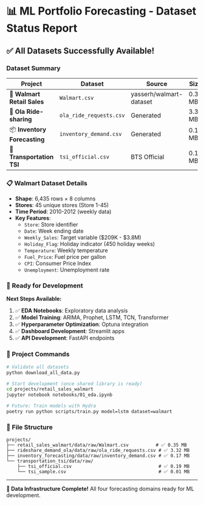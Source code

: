 # 📊 ML Portfolio Forecasting - Dataset Status Report

## ✅ **All Datasets Successfully Available!**

### **Dataset Summary**

| Project | Dataset | Source | Size | Status | Records |
|---------|---------|--------|------|--------|---------|
| 🏪 **Walmart Retail Sales** | `Walmart.csv` | yasserh/walmart-dataset | 0.35 MB | ✅ **Ready** | 6,435 |
| 🚴 **Ola Ride-sharing** | `ola_ride_requests.csv` | Generated | 3.32 MB | ✅ **Ready** | 52,500 |
| 📦 **Inventory Forecasting** | `inventory_demand.csv` | Generated | 0.17 MB | ✅ **Ready** | 3,140 |
| 🚛 **Transportation TSI** | `tsi_official.csv` | BTS Official | 0.19 MB | ✅ **Ready** | 307 |

### **📋 Walmart Dataset Details**
- **Shape**: 6,435 rows × 8 columns
- **Stores**: 45 unique stores (Store 1-45)
- **Time Period**: 2010-2012 (weekly data)
- **Key Features**:
  - `Store`: Store identifier
  - `Date`: Week ending date
  - `Weekly_Sales`: Target variable ($209K - $3.8M)
  - `Holiday_Flag`: Holiday indicator (450 holiday weeks)
  - `Temperature`: Weekly temperature
  - `Fuel_Price`: Fuel price per gallon
  - `CPI`: Consumer Price Index
  - `Unemployment`: Unemployment rate

### **🎯 Ready for Development**

**Next Steps Available:**
1. ✅ **EDA Notebooks**: Exploratory data analysis
2. ✅ **Model Training**: ARIMA, Prophet, LSTM, TCN, Transformer
3. ✅ **Hyperparameter Optimization**: Optuna integration
4. ✅ **Dashboard Development**: Streamlit apps
5. ✅ **API Development**: FastAPI endpoints

### **🚀 Project Commands**

```bash
# Validate all datasets
python download_all_data.py

# Start development (once shared library is ready)
cd projects/retail_sales_walmart
jupyter notebook notebooks/01_eda.ipynb

# Future: Train models with Hydra
poetry run python scripts/train.py model=lstm dataset=walmart
```

### **📁 File Structure**
```
projects/
├── retail_sales_walmart/data/raw/Walmart.csv          # ✅ 0.35 MB
├── rideshare_demand_ola/data/raw/ola_ride_requests.csv # ✅ 3.32 MB  
├── inventory_forecasting/data/raw/inventory_demand.csv # ✅ 0.17 MB
└── transportation_tsi/data/raw/
    ├── tsi_official.csv                                # ✅ 0.19 MB
    └── tsi_sample.csv                                  # ✅ 0.01 MB
```

---

**🎉 Data Infrastructure Complete!** All four forecasting domains ready for ML development.